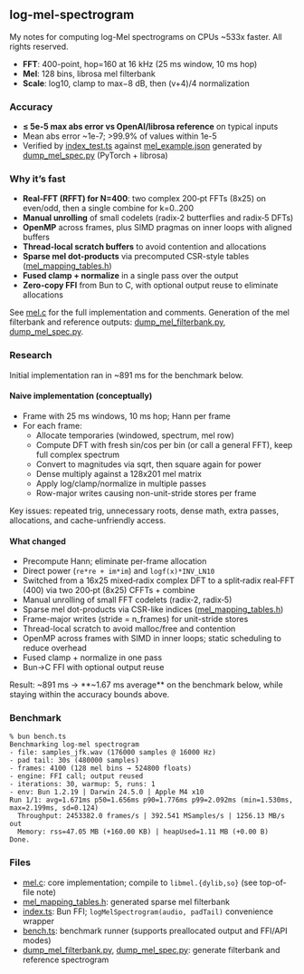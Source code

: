 ## log-mel-spectrogram

My notes for computing log-Mel spectrograms on CPUs ~533x faster. All rights reserved.

- **FFT**: 400-point, hop=160 at 16 kHz (25 ms window, 10 ms hop)
- **Mel**: 128 bins, librosa mel filterbank
- **Scale**: log10, clamp to max−8 dB, then (v+4)/4 normalization

### Accuracy

- **≤ 5e-5 max abs error vs OpenAI/librosa reference** on typical inputs
- Mean abs error ~1e-7; >99.9% of values within 1e-5
- Verified by [index_test.ts](index_test.ts) against [mel_example.json](mel_example.json) generated by [dump_mel_spec.py](dump_mel_spec.py) (PyTorch + librosa)

### Why it’s fast

- **Real‑FFT (RFFT) for N=400**: two complex 200‑pt FFTs (8x25) on even/odd, then a single combine for k=0..200
- **Manual unrolling** of small codelets (radix‑2 butterflies and radix‑5 DFTs)
- **OpenMP** across frames, plus SIMD pragmas on inner loops with aligned buffers
- **Thread-local scratch buffers** to avoid contention and allocations
- **Sparse mel dot-products** via precomputed CSR-style tables ([mel_mapping_tables.h](mel_mapping_tables.h))
- **Fused clamp + normalize** in a single pass over the output
- **Zero-copy FFI** from Bun to C, with optional output reuse to eliminate allocations

See [mel.c](mel.c) for the full implementation and comments. Generation of the mel filterbank and reference outputs: [dump_mel_filterbank.py](dump_mel_filterbank.py), [dump_mel_spec.py](dump_mel_spec.py).

### Research

Initial implementation ran in ~891 ms for the benchmark below.

#### Naive implementation (conceptually)

- Frame with 25 ms windows, 10 ms hop; Hann per frame
- For each frame:
  - Allocate temporaries (windowed, spectrum, mel row)
  - Compute DFT with fresh sin/cos per bin (or call a general FFT), keep full complex spectrum
  - Convert to magnitudes via sqrt, then square again for power
  - Dense multiply against a 128x201 mel matrix
  - Apply log/clamp/normalize in multiple passes
  - Row-major writes causing non-unit-stride stores per frame

Key issues: repeated trig, unnecessary roots, dense math, extra passes, allocations, and cache-unfriendly access.

#### What changed

- Precompute Hann; eliminate per-frame allocation
- Direct power (`re*re + im*im`) and `logf(x)*INV_LN10`
- Switched from a 16x25 mixed‑radix complex DFT to a split‑radix real‑FFT (400) via two 200‑pt (8x25) CFFTs + combine
- Manual unrolling of small FFT codelets (radix‑2, radix‑5)
- Sparse mel dot-products via CSR-like indices ([mel_mapping_tables.h](mel_mapping_tables.h))
- Frame-major writes (stride = n_frames) for unit-stride stores
- Thread-local scratch to avoid malloc/free and contention
- OpenMP across frames with SIMD in inner loops; static scheduling to reduce overhead
- Fused clamp + normalize in one pass
- Bun→C FFI with optional output reuse

Result: ~891 ms → **~1.67 ms average** on the benchmark below, while staying within the accuracy bounds above.

### Benchmark

```
% bun bench.ts
Benchmarking log-mel spectrogram
- file: samples_jfk.wav (176000 samples @ 16000 Hz)
- pad tail: 30s (480000 samples)
- frames: 4100 (128 mel bins → 524800 floats)
- engine: FFI call; output reused
- iterations: 30, warmup: 5, runs: 1
- env: Bun 1.2.19 | Darwin 24.5.0 | Apple M4 x10
Run 1/1: avg=1.671ms p50=1.656ms p90=1.776ms p99=2.092ms (min=1.530ms, max=2.199ms, sd=0.124)
  Throughput: 2453382.0 frames/s | 392.541 MSamples/s | 1256.13 MB/s out
  Memory: rss=47.05 MB (+160.00 KB) | heapUsed=1.11 MB (+0.00 B)
Done.
```

### Files

- [mel.c](mel.c): core implementation; compile to `libmel.{dylib,so}` (see top-of-file note)
- [mel_mapping_tables.h](mel_mapping_tables.h): generated sparse mel filterbank
- [index.ts](index.ts): Bun FFI; `logMelSpectrogram(audio, padTail)` convenience wrapper
- [bench.ts](bench.ts): benchmark runner (supports preallocated output and FFI/API modes)
- [dump_mel_filterbank.py](dump_mel_filterbank.py), [dump_mel_spec.py](dump_mel_spec.py): generate filterbank and reference spectrogram
